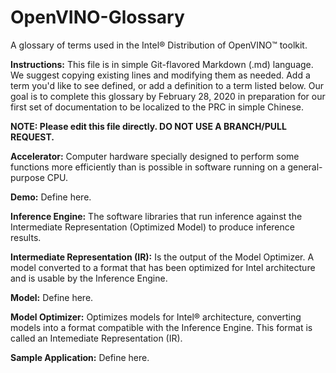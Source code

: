 # OpenVINO-Glossary

A glossary of terms used in the Intel® Distribution of OpenVINO™ toolkit.

**Instructions:**
This file is in simple Git-flavored Markdown (.md) language.  We suggest copying existing lines and modifying them as needed.
Add a term you'd like to see defined, or add a definition to a term listed below.  Our goal is to complete this glossary by February 28, 2020 in preparation for our first set of documentation to be localized to the PRC in simple Chinese.

**NOTE: Please edit this file directly.  DO NOT USE A BRANCH/PULL REQUEST.**

**Accelerator:** Computer hardware specially designed to perform some functions more efficiently than is possible in software running on a general-purpose CPU. 

**Demo:** Define here.

**Inference Engine:** The software libraries that run inference against the Intermediate Representation (Optimized Model) to produce inference results.

**Intermediate Representation (IR):** Is the output of the Model Optimizer. A model converted to a format that has been optimized for Intel architecture and is usable by the Inference Engine.

**Model:** Define here.

**Model Optimizer:** Optimizes models for Intel® architecture, converting models into a format compatible with the Inference Engine. This format is called an Intemediate Representation (IR).

**Sample Application:** Define here.

